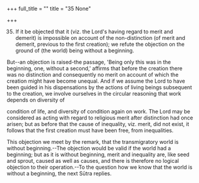 +++
full_title = ""
title = "35 None"

+++


35. If it be objected that it (viz. the Lord's having regard to merit and demerit) is impossible on account of the non-distinction (of merit and demerit, previous to the first creation); we refute the objection on the ground of (the world) being without a beginning.

But--an objection is raised-the passage, 'Being only this was in the beginning, one, without a second,' affirms that before the creation there was no distinction and consequently no merit on account of which the creation might have become unequal. And if we assume the Lord to have been guided in his dispensations by the actions of living beings subsequent to the creation, we involve ourselves in the circular reasoning that work depends on diversity of

condition of life, and diversity of condition again on work. The Lord may be considered as acting with regard to religious merit after distinction had once arisen; but as before that the cause of inequality, viz. merit, did not exist, it follows that the first creation must have been free, from inequalities.

This objection we meet by the remark, that the transmigratory world is without beginning.--The objection would be valid if the world had a beginning; but as it is without beginning, merit and inequality are, like seed and sprout, caused as well as causes, and there is therefore no logical objection to their operation.--To the question how we know that the world is without a beginning, the next Sūtra replies.

